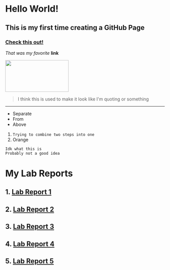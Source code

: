 # Hello World!
## This is my first time creating a GitHub Page
### [Check this out!](https://www.youtube.com/watch?v=dQw4w9WgXcQ&ab_channel=RickAstley)


*That was my favorite* **link**

<img src="https://www.irishtimes.com/polopoly_fs/1.4473007.1612185073!/image/image.jpg" width="200" height="100">

> I think this is used to make it look like I'm quoting or something

---
* Separate
* From
* Above
1. ```Trying to combine two steps into one```
2. Orange
```
Idk what this is
Probably not a good idea
```

# My Lab Reports
## 1. [Lab Report 1](lab-report-1.md)
## 2. [Lab Report 2](lab-report-2.md)
## 3. [Lab Report 3](lab-report-3.md)
## 4. [Lab Report 4](lab-report-4.md)
## 5. [Lab Report 5](lab-report-5.md)